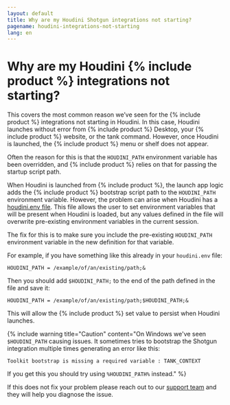 ```yaml
---
layout: default
title: Why are my Houdini Shotgun integrations not starting?
pagename: houdini-integrations-not-starting
lang: en
---
```


# Why are my Houdini {% include product %} integrations not starting?


This covers the most common reason we’ve seen for the {% include product %} integrations not starting in Houdini. In this case,
Houdini launches without error from {% include product %} Desktop, your {% include product %} website, or the tank command. However, once Houdini
is launched, the {% include product %} menu or shelf does not appear.

Often the reason for this is that the `HOUDINI_PATH` environment variable has been overridden, and {% include product %} relies on that
 for passing the startup script path.

When Houdini is launched from {% include product %}, the launch app logic adds the {% include product %} bootstrap script path to the `HOUDINI_PATH`
environment variable. However, the problem can arise when Houdini has a
[houdini.env file](http://www.sidefx.com/docs/houdini/basics/config_env.html#setting-environment-variables).
This file allows the user to set environment variables that will be present when Houdini is loaded, but any values
defined in the file will overwrite pre-existing environment variables in the current session.

The fix for this is to make sure you include the pre-existing `HOUDINI_PATH` environment variable in the new definition
for that variable.

For example, if you have something like this already in your `houdini.env` file:

    HOUDINI_PATH = /example/of/an/existing/path;&

Then you should add `$HOUDINI_PATH;` to the end of the path defined in the file and save it:

    HOUDINI_PATH = /example/of/an/existing/path;$HOUDINI_PATH;&

This will allow the {% include product %} set value to persist when Houdini launches.

{% include warning title="Caution" content="On Windows we've seen `$HOUDINI_PATH` causing issues. It sometimes tries to bootstrap the Shotgun integration multiple times generating an error like this: 

    Toolkit bootstrap is missing a required variable : TANK_CONTEXT

If you get this you should try using `%HOUDINI_PATH%` instead." %}

If this does not fix your problem please reach out to our [support team](https://support.shotgunsoftware.com/hc/en-us/requests/new) and they will help you diagnose the issue.